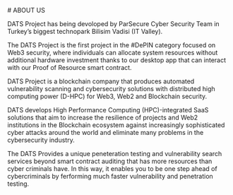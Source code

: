 # ABOUT US

DATS Project has being devoloped by ParSecure Cyber Security Team in Turkey’s biggest technopark Bilisim Vadisi (IT Valley). 

The DATS Project is the first project in the #DePIN category focused on Web3 security, where individuals can allocate system resources without additional hardware investment thanks to our desktop app that can interact with our Proof of Resource smart contract.

DATS Project is a blockchain company that produces automated vulnerability scanning and cybersecurity solutions with distributed high computing power (D-HPC) for Web3, Web2 and Blockchain security.

DATS develops High Performance Computing (HPC)-integrated SaaS solutions that aim to increase the resilience of projects and Web2 institutions in the Blockchain ecosystem against increasingly sophisticated cyber attacks around the world and eliminate many problems in the cybersecurity industry.

The DATS Provides a unique peneteration testing and vulnerability search services beyond smart contract auditing that has more resources than cyber criminals have. In this way, it enables you to be one step ahead of cybercriminals by ferforming much faster vulnerability and penetration testing.
